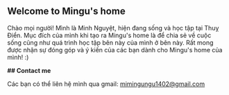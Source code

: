## Welcome to Mingu's home 

Chào mọi người! Mình là Minh Nguyệt, hiện đang sống và học tập tại Thuỵ Điển. Mục đích của mình khi tạo ra Mingu's home là để chia sẻ về cuộc sống cũng như quá trình học tập bên này của mình ở bên này. Rất mong được nhận sự đóng góp và ý kiến của các bạn dành cho Mingu's home của mình! :) 

**## Contact me** 

Các bạn có thể liên hệ mình qua gmail: mimingungu1402@gmail.com 

